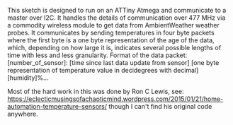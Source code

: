 This sketch is designed to run on an ATTiny Atmega and communicate to a master over I2C.  It handles the details of communication over 477 MHz via a commodity wireless module to get data from AmbientWeather weather probes. It communicates by sending temperatures in four byte packets where the first byte is a one byte representation of the age of the data, which, depending on how large it is, indicates several possible lengths of time with less and less granularity.
Format of the data packet: [number_of_sensor]: [time since last data update from sensor] [one byte representation of temperature value in decidegrees with decimal] [humidity]%...

Most of the hard work in this was done by Ron C Lewis, see:
https://eclecticmusingsofachaoticmind.wordpress.com/2015/01/21/home-automation-temperature-sensors/
though I can't find his original code anywhere.
